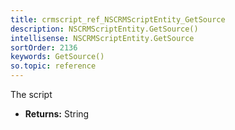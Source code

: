 ```yaml
---
title: crmscript_ref_NSCRMScriptEntity_GetSource
description: NSCRMScriptEntity.GetSource()
intellisense: NSCRMScriptEntity.GetSource
sortOrder: 2136
keywords: GetSource()
so.topic: reference
---
```



The script



* **Returns:** String


